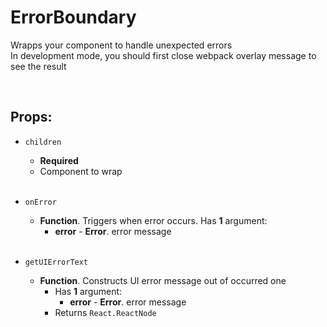 # ErrorBoundary

Wrapps your component to handle unexpected errors<br />
In development mode, you should first close webpack overlay message to see the result


<br />

## Props:

- `children`
    - **Required**
    - Component to wrap<br /><br />

- `onError`
    - **Function**. Triggers when error occurs. Has **1** argument:
        - **error** - **Error**. error message<br /><br />

- `getUIErrorText`
    - **Function**. Constructs UI error message out of occurred one
        - Has **1** argument:
            - **error** - **Error**. error message
        - Returns `React.ReactNode`